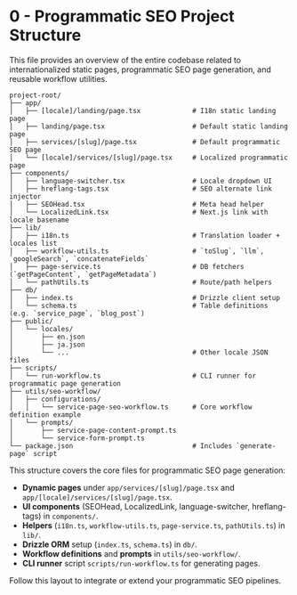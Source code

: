 # 0 - Programmatic SEO Project Structure

This file provides an overview of the entire codebase related to internationalized static pages, programmatic SEO page generation, and reusable workflow utilities.

```text
project-root/
├── app/
│   ├── [locale]/landing/page.tsx             # I18n static landing page
│   ├── landing/page.tsx                      # Default static landing page
│   ├── services/[slug]/page.tsx              # Default programmatic SEO page
│   └── [locale]/services/[slug]/page.tsx     # Localized programmatic page
├── components/
│   ├── language-switcher.tsx                 # Locale dropdown UI
│   ├── hreflang-tags.tsx                     # SEO alternate link injector
│   ├── SEOHead.tsx                           # Meta head helper
│   └── LocalizedLink.tsx                     # Next.js link with locale basename
├── lib/
│   ├── i18n.ts                               # Translation loader + locales list
│   ├── workflow-utils.ts                     # `toSlug`, `llm`, `googleSearch`, `concatenateFields`
│   ├── page-service.ts                       # DB fetchers (`getPageContent`, `getPageMetadata`)
│   └── pathUtils.ts                          # Route/path helpers
├── db/
│   ├── index.ts                              # Drizzle client setup
│   └── schema.ts                             # Table definitions (e.g. `service_page`, `blog_post`)
├── public/
│   └── locales/
│       ├── en.json
│       ├── ja.json
│       └── ...                               # Other locale JSON files
├── scripts/
│   └── run-workflow.ts                       # CLI runner for programmatic page generation
├── utils/seo-workflow/
│   ├── configurations/
│   │   └── service-page-seo-workflow.ts      # Core workflow definition example
│   └── prompts/
│       ├── service-page-content-prompt.ts
│       └── service-form-prompt.ts
└── package.json                              # Includes `generate-page` script
```

This structure covers the core files for programmatic SEO page generation:
- **Dynamic pages** under `app/services/[slug]/page.tsx` and `app/[locale]/services/[slug]/page.tsx`.
- **UI components** (SEOHead, LocalizedLink, language-switcher, hreflang-tags) in `components/`.
- **Helpers** (`i18n.ts`, `workflow-utils.ts`, `page-service.ts`, `pathUtils.ts`) in `lib/`.
- **Drizzle ORM** setup (`index.ts`, `schema.ts`) in `db/`.
- **Workflow definitions** and **prompts** in `utils/seo-workflow/`.
- **CLI runner** script `scripts/run-workflow.ts` for generating pages.

Follow this layout to integrate or extend your programmatic SEO pipelines. 